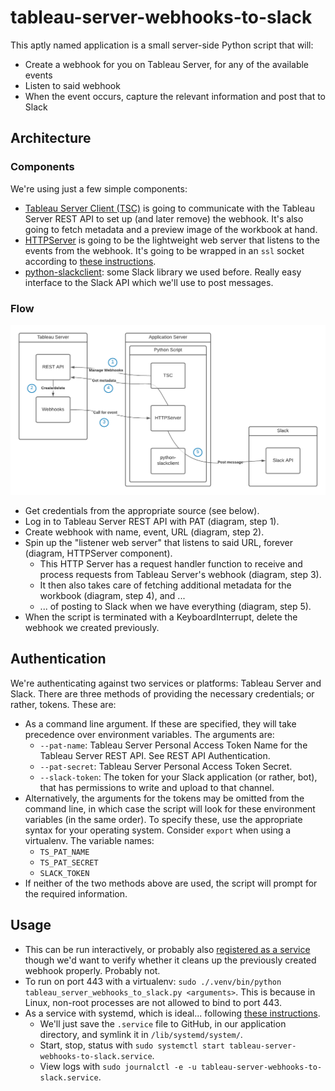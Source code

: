 # tableau-server-webhooks-to-slack
This aptly named application is a small server-side Python script that will:

* Create a webhook for you on Tableau Server, for any of the available events
* Listen to said webhook
* When the event occurs, capture the relevant information and post that to Slack

## Architecture

### Components

We're using just a few simple components:

* [Tableau Server Client (TSC)](https://github.com/tableau/server-client-python) is going to communicate with the Tableau Server REST API to set up (and later remove) the webhook. It's also going to fetch metadata and a preview image of the workbook at hand.
* [HTTPServer](https://docs.python.org/3/library/http.server.html) is going to be the lightweight web server that listens to the events from the webhook. It's going to be wrapped in an `ssl` socket according to [these instructions](https://blog.anvileight.com/posts/simple-python-http-server/).
* [python-slackclient](https://github.com/slackapi/python-slackclient): some Slack library we used before. Really easy interface to the Slack API which we'll use to post messages.

### Flow

![A diagram of the architecture of this solution.](./doc/tableau-server-webhooks-to-slack_-_Architecture.png "tableau-server-webhooks-to-slack - Architecture")

* Get credentials from the appropriate source (see below).
* Log in to Tableau Server REST API with PAT (diagram, step 1).
* Create webhook with name, event, URL (diagram, step 2).
* Spin up the "listener web server" that listens to said URL, forever (diagram, HTTPServer component).
  * This HTTP Server has a request handler function to receive and process requests from Tableau Server's webhook (diagram, step 3).
  * It then also takes care of fetching additional metadata for the workbook (diagram, step 4), and ...
  * ... of posting to Slack when we have everything (diagram, step 5).
* When the script is terminated with a KeyboardInterrupt, delete the webhook we created previously.

## Authentication

We're authenticating against two services or platforms: Tableau Server and Slack. There are three methods of providing the necessary credentials; or rather, tokens. These are:

* As a command line argument. If these are specified, they will take precedence over environment variables. The arguments are:
  * `--pat-name`: Tableau Server Personal Access Token Name for the Tableau Server REST API. See REST API Authentication.
  * `--pat-secret`: Tableau Server Personal Access Token Secret.
  * `--slack-token`: The token for your Slack application (or rather, bot), that has permissions to write and upload to that channel.
* Alternatively, the arguments for the tokens may be omitted from the command line, in which case the script will look for these environment variables (in the same order). To specify these, use the appropriate syntax for your operating system. Consider `export` when using a virtualenv. The variable names:
  * `TS_PAT_NAME`
  * `TS_PAT_SECRET`
  * `SLACK_TOKEN`  
* If neither of the two methods above are used, the script will prompt for the required information.

## Usage

* This can be run interactively, or probably also [registered as a service](https://blog.frd.mn/how-to-set-up-proper-startstop-services-ubuntu-debian-mac-windows/) though we'd want to verify whether it cleans up the previously created webhook properly. Probably not.
* To run on port 443 with a virtualenv: `sudo ./.venv/bin/python tableau_server_webhooks_to_slack.py <arguments>`. This is because in Linux, non-root processes are not allowed to bind to port 443.
* As a service with systemd, which is ideal... following [these instructions](https://tecadmin.net/setup-autorun-python-script-using-systemd/).
  * We'll just save the `.service` file to GitHub, in our application directory, and symlink it in `/lib/systemd/system/`.
  * Start, stop, status with `sudo systemctl start tableau-server-webhooks-to-slack.service`.
  * View logs with `sudo journalctl -e -u tableau-server-webhooks-to-slack.service`.